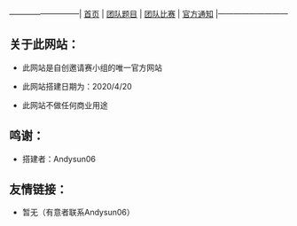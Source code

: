 —————————|  [首页](https://andysun06.github.io/noip-zcyqsxz/)  |  [团队题目]()  |  [团队比赛]()  |  [官方通知]()  |—————————

## 关于此网站：

- 此网站是自创邀请赛小组的唯一官方网站

- 此网站搭建日期为：2020/4/20

- 此网站不做任何商业用途

## 鸣谢：

- 搭建者：Andysun06

## 友情链接：

- 暂无（有意者联系Andysun06）
